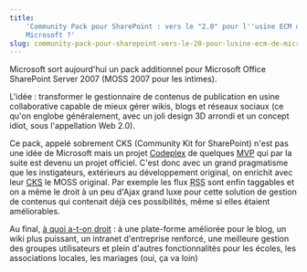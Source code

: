 ```yaml
---
title:
    'Community Pack pour SharePoint : vers le "2.0" pour l''usine ECM de
    Microsoft ?'
slug: community-pack-pour-sharepoint-vers-le-20-pour-lusine-ecm-de-microsoft
---
```


Microsoft sort aujourd'hui un pack additionnel pour Microsoft Office SharePoint
Server 2007 (MOSS 2007 pour les intimes).

L'idée : transformer le gestionnaire de contenus de publication en usine
collaborative capable de mieux gérer wikis, blogs et réseaux sociaux (ce qu'on
englobe généralement, avec un joli design 3D arrondi et un concept idiot, sous
l'appellation Web 2.0).

Ce pack, appelé sobrement CKS (Community Kit for SharePoint) n'est pas une idée
de Microsoft mais un projet [Codeplex](http://www.codeplex.com) de quelques
[MVP](http://mvp.microsoft.com/en-us/default.aspx?ln=fr) qui par la suite est
devenu un projet officiel. C'est donc avec un grand pragmatisme que les
instigateurs, extérieurs au développement original, on enrichit avec leur
[CKS](http://www.codeplex.com/CKS) le MOSS original. Par exemple les flux
<abbr title="Really Simple Syndication" lang="en">RSS</abbr> sont enfin
taggables et on a même le droit à un peu d'Ajax grand luxe pour cette solution
de gestion de contenus qui contenait déjà ces possibilités, même si elles
étaient améliorables.

Au final, [à quoi a-t-on droit](http://www.codeplex.com/CKS) : à une plate-forme
améliorée pour le blog, un wiki plus puissant, un intranet d'entreprise
renforcé, une meilleure gestion des groupes utilisateurs et plein d'autres
fonctionnalités pour les écoles, les associations locales, les mariages (oui, ça
va loin)
